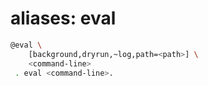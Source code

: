 # aliases: eval

```bash
@eval \
	[background,dryrun,~log,path=<path>] \
	<command-line>
 . eval <command-line>.
```
